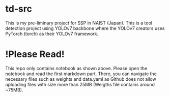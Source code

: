 # td-src
This is my pre-liminary project for SSP in NAIST (Japan). This is a tool detection project using YOLOv7 backbone where the YOLOv7 creators uses PyTorch (torch) as their YOLOv7 framework.

# !Please Read!
This repo only contains notebook as shown above. Please open the notebook and read the first markdown part. There, you can navigate the necessary files such as weights and data.yaml as Github does not allow uploading files with size more than 25MB (Weigths file contains around ~75MB). 

